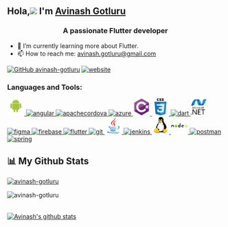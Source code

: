 ## Hola,<img src="https://raw.githubusercontent.com/MartinHeinz/MartinHeinz/master/wave.gif" width="30px"> I'm [Avinash Gotluru](https://avinashgotluru.me)

<!-- <p align="left"> <img src="https://komarev.com/ghpvc/?username=avinash-gotluru&label=Views&color=blue&style=plastic" alt="avinash-gotluru" /> </p> -->
<h3 align="center">A passionate Flutter developer</h3>


<!-- <a href="https://github.com/avinash-gotluru">
  <img align="left" alt="Avinash's Github" width="22px" src="https://cdn.jsdelivr.net/npm/simple-icons@v3/icons/github.svg" />
</a> -->

<!-- - 🔭 I’m currently working on  -->
- 🌱 I’m currently learning more about Flutter.
- 📫 How to reach me: <avinash.gotluru@gmail.com>


[![GitHub avinash-gotluru](https://img.shields.io/github/followers/avinash-gotluru?label=follow&style=social)](https://github.com/avinash-gotluru)
[![website](https://img.shields.io/badge/PortfolioWebsite-avinashgotluru.me-2648ff?style=flat-square&logo=google-chrome)](https://avinashgotluru.me/)


<h3 align="left">Languages and Tools:</h3>
<p align="left"> 
<a href="https://developer.android.com" target="_blank"> 
<img src="https://raw.githubusercontent.com/devicons/devicon/master/icons/android/android-original-wordmark.svg" alt="android" width="40" height="40"/> </a> 
<a href="https://angular.io" target="_blank"> <img src="https://angular.io/assets/images/logos/angular/angular.svg" alt="angular" width="40" height="40"/> </a> <a href="https://cordova.apache.org/" target="_blank"> <img src="https://www.vectorlogo.zone/logos/apache_cordova/apache_cordova-icon.svg" alt="apachecordova" width="40" height="40"/> </a> <a href="https://azure.microsoft.com/en-in/" target="_blank"> 
<img src="https://www.vectorlogo.zone/logos/microsoft_azure/microsoft_azure-icon.svg" alt="azure" width="40" height="40"/> </a> 
<a href="https://www.w3schools.com/cs/" target="_blank"> <img src="https://raw.githubusercontent.com/devicons/devicon/master/icons/csharp/csharp-original.svg" alt="csharp" width="40" height="40"/> </a> 
<a href="https://www.w3schools.com/css/" target="_blank"> <img src="https://raw.githubusercontent.com/devicons/devicon/master/icons/css3/css3-original-wordmark.svg" alt="css3" width="40" height="40"/> </a> 
<a href="https://dart.dev" target="_blank"> <img src="https://www.vectorlogo.zone/logos/dartlang/dartlang-icon.svg" alt="dart" width="40" height="40"/> </a> 
<a href="https://dotnet.microsoft.com/" target="_blank"> <img src="https://raw.githubusercontent.com/devicons/devicon/master/icons/dot-net/dot-net-original-wordmark.svg" alt="dotnet" width="40" height="40"/> 
</a> <a href="https://www.figma.com/" target="_blank"> <img src="https://www.vectorlogo.zone/logos/figma/figma-icon.svg" alt="figma" width="40" height="40"/> </a> <a href="https://firebase.google.com/" target="_blank"> <img src="https://www.vectorlogo.zone/logos/firebase/firebase-icon.svg" alt="firebase" width="40" height="40"/> </a> 
<a href="https://flutter.dev" target="_blank"> <img src="https://www.vectorlogo.zone/logos/flutterio/flutterio-icon.svg" alt="flutter" width="40" height="40"/> </a> <a href="https://git-scm.com/" target="_blank"> <img src="https://www.vectorlogo.zone/logos/git-scm/git-scm-icon.svg" alt="git" width="40" height="40"/> </a> <a href="https://www.java.com" target="_blank"> <img src="https://raw.githubusercontent.com/devicons/devicon/master/icons/java/java-original.svg" alt="java" width="40" height="40"/> </a> 
<a href="https://www.jenkins.io" target="_blank"> <img src="https://www.vectorlogo.zone/logos/jenkins/jenkins-icon.svg" alt="jenkins" width="40" height="40"/> </a> <a href="https://www.linux.org/" target="_blank"> <img src="https://raw.githubusercontent.com/devicons/devicon/master/icons/linux/linux-original.svg" alt="linux" width="40" height="40"/> </a> 
<a href="https://nodejs.org" target="_blank"> <img src="https://raw.githubusercontent.com/devicons/devicon/master/icons/nodejs/nodejs-original-wordmark.svg" alt="nodejs" width="40" height="40"/> </a> 
<a href="https://postman.com" target="_blank"> <img src="https://www.vectorlogo.zone/logos/getpostman/getpostman-icon.svg" alt="postman" width="40" height="40"/> </a> <a href="https://spring.io/" target="_blank"> <img src="https://www.vectorlogo.zone/logos/springio/springio-icon.svg" alt="spring" width="40" height="40"/> </a> </p>
<!-- <code><img height="20" src="https://raw.githubusercontent.com/github/explore/80688e429a7d4ef2fca1e82350fe8e3517d3494d/topics/flutter/flutter.png"></code>
<code><img height="20" src="https://raw.githubusercontent.com/github/explore/80688e429a7d4ef2fca1e82350fe8e3517d3494d/topics/dart/dart.png"></code>
<code><img height="20" src="https://raw.githubusercontent.com/github/explore/80688e429a7d4ef2fca1e82350fe8e3517d3494d/topics/android/android.png"></code>
<code><img height="20" src="https://raw.githubusercontent.com/github/explore/80688e429a7d4ef2fca1e82350fe8e3517d3494d/topics/nodejs/nodejs.png"></code>     -->
<!-- <p align="center">
    <a href="https://github.com/avinash-goturu/github-readme-streak-stats">
        <img title="🔥 Get streak stats for your profile at git.io/streak-stats" alt="Avinash's streak" src="https://github-readme-streak-stats.herokuapp.com/?user=avinash-goturu&theme=black-ice&hide_border=true&stroke=0000&background=060A0CD0"/>
    </a>
</p> -->

## 📊 My Github Stats

<p align="left"> <a href="https://github.com/ryo-ma/github-profile-trophy"><img src="https://github-profile-trophy.vercel.app/?username=avinash-gotluru" alt="avinash-gotluru" /></a> </p>

<p><img align="center" src="https://github-readme-stats.vercel.app/api/top-langs?username=avinash-gotluru&show_icons=true&locale=en&layout=compact" alt="avinash-gotluru" /></p>
<br/>


<!-- <a href="https://github.com/avinash-gotluru">
  <img align="center" src="https://github-readme-stats.vercel.app/api/top-langs/?username=avinash-gotluru&theme=light&hide_langs_below=1" />
</a> -->
<a href="https://github.com/avinash-gotluru">
 <img align="center" src="https://github-readme-stats.vercel.app/api?username=avinash-gotluru&show_icons=true&theme=light&line_height=27" alt="Avinash's github stats"/>
</a>
<!-- <a href="https://github.com/avinash-gotluru/Ingenico">
  <img align="center" src="https://github-readme-stats.vercel.app/api/pin/?username=avinash-gotluru&repo=Ingenico&theme=light" />

</a> -->
<a href="https://github.com/avinash-gotluru/cc_avenue">
 <img align="center" src="https://github-readme-stats.vercel.app/api/pin/?username=avinash-gotluru&repo=cc_avenue&theme=light" />
</a>

<div align="center">

### Show some ❤️ by starring some of the repositories!

</div>



